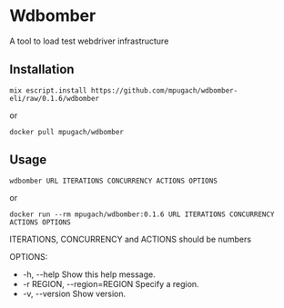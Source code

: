 # Wdbomber

A tool to load test webdriver infrastructure

## Installation

```mix escript.install https://github.com/mpugach/wdbomber-eli/raw/0.1.6/wdbomber```

or

```docker pull mpugach/wdbomber```

## Usage

```wdbomber URL ITERATIONS CONCURRENCY ACTIONS OPTIONS```

or

```docker run --rm mpugach/wdbomber:0.1.6 URL ITERATIONS CONCURRENCY ACTIONS OPTIONS```

ITERATIONS, CONCURRENCY and ACTIONS should be numbers

OPTIONS:

* -h, --help                 Show this help message.
* -r REGION, --region=REGION Specify a region.
* -v, --version              Show version.

